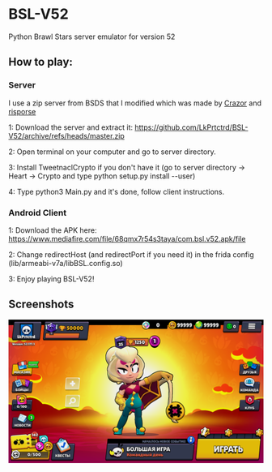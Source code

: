 # BSL-V52
Python Brawl Stars server emulator for version 52

## How to play: ##

### Server ###
I use a zip server from BSDS that I modified which was made by [Сrazor](https://github.com/CrazorTheCat) and [risporse](https://github.com/risporce)

1: Download the server and extract it: https://github.com/LkPrtctrd/BSL-V52/archive/refs/heads/master.zip

2: Open terminal on your computer and go to server directory.

3: Install TweetnaclCrypto if you don't have it (go to server directory -> Heart -> Crypto and type python setup.py install --user)

4: Type python3 Main.py and it's done, follow client instructions.

### Android Client ###
1: Download the APK here: https://www.mediafire.com/file/68qmx7r54s3taya/com.bsl.v52.apk/file

2: Change redirectHost (and redirectPort if you need it) in the frida config (lib/armeabi-v7a/libBSL.config.so)

3: Enjoy playing BSL-V52!

## Screenshots ##
![BSL-V52](https://raw.githubusercontent.com/LkPrtctrd/BSL-V52/main/Screenshots/menu.png)
